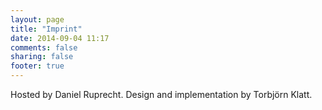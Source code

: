 ```yaml
---
layout: page
title: "Imprint"
date: 2014-09-04 11:17
comments: false
sharing: false
footer: true
---
```


Hosted by Daniel Ruprecht.
Design and implementation by Torbjörn Klatt.
